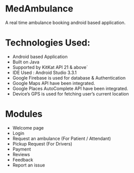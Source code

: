 
# MedAmbulance
A real time ambulance booking android based application.

# Technologies Used:

- Android based Application 
- Built on Java 
- Supported by KitKat API 21 & above´
- IDE Used : Android Studio 3.3.1
- Google Firebase is used for database & Authentication
- Google Maps API have been integrated.
- Google Places AutoComplete API have been integrated.
- Device’s GPS is used for fetching user’s current location

 
 # Modules
 
- Welcome page
- Login
- Request an ambulance (For Patient / Attendant)
- Pickup Request (For Drivers)
- Payment
- Reviews
- Feedback 
- Report an issue

